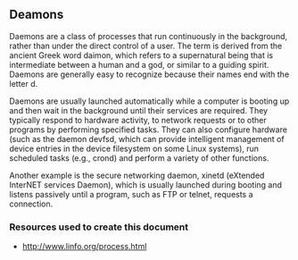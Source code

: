 ## Deamons

Daemons are a class of processes that run continuously in the background, rather than under the direct control of a user. The term is derived from the ancient Greek word daimon, which refers to a supernatural being that is intermediate between a human and a god, or similar to a guiding spirit. Daemons are generally easy to recognize because their names end with the letter d.

Daemons are usually launched automatically while a computer is booting up and then wait in the background until their services are required. They typically respond to hardware activity, to network requests or to other programs by performing specified tasks. They can also configure hardware (such as the daemon devfsd, which can provide intelligent management of device entries in the device filesystem on some Linux systems), run scheduled tasks (e.g., crond) and perform a variety of other functions.

Another example is the secure networking daemon, xinetd (eXtended InterNET services Daemon), which is usually launched during booting and listens passively until a program, such as FTP or telnet, requests a connection.

### Resources used to create this document

* http://www.linfo.org/process.html
